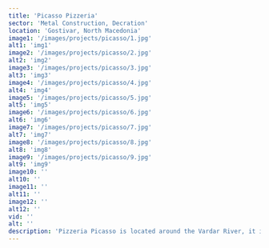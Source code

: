 ```yaml
---
title: 'Picasso Pizzeria'
sector: 'Metal Construction, Decration'
location: 'Gostivar, North Macedonia'
image1: '/images/projects/picasso/1.jpg'
alt1: 'img1'
image2: '/images/projects/picasso/2.jpg'
alt2: 'img2'
image3: '/images/projects/picasso/3.jpg'
alt3: 'img3'
image4: '/images/projects/picasso/4.jpg'
alt4: 'img4'
image5: '/images/projects/picasso/5.jpg'
alt5: 'img5'
image6: '/images/projects/picasso/6.jpg'
alt6: 'img6'
image7: '/images/projects/picasso/7.jpg'
alt7: 'img7'
image8: '/images/projects/picasso/8.jpg'
alt8: 'img8'
image9: '/images/projects/picasso/9.jpg'
alt9: 'img9'
image10: ''
alt10: ''
image11: ''
alt11: ''
image12: ''
alt12: ''
vid: ''
alt: ''
description: 'Pizzeria Picasso is located around the Vardar River, it is built with metal construction and high quality sandwich panels, as well as with various metal decorations.'
---
```

